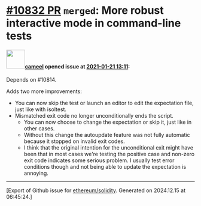 # [\#10832 PR](https://github.com/ethereum/solidity/pull/10832) `merged`: More robust interactive mode in command-line tests

#### <img src="https://avatars.githubusercontent.com/u/137030?v=4" width="50">[cameel](https://github.com/cameel) opened issue at [2021-01-21 13:11](https://github.com/ethereum/solidity/pull/10832):

Depends on #10814.

Adds two more improvements:
- You can now skip the test or launch an editor to edit the expectation file, just like with isoltest.
- Mismatched exit code no longer unconditionally ends the script.
    - You can now choose to change the expectation or skip it, just like in other cases.
    - Without this change the autoupdate feature was not fully automatic because it stopped on invalid exit codes.
    - I think that the original intention for the unconditional exit might have been that in most cases we're testing the positive case and non-zero exit code indicates some serious problem. I usually test error conditions though and not being able to update the expectation is annoying.




-------------------------------------------------------------------------------



[Export of Github issue for [ethereum/solidity](https://github.com/ethereum/solidity). Generated on 2024.12.15 at 06:45:24.]
